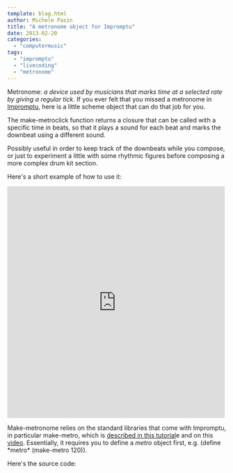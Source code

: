 ```yaml
---
template: blog.html
author: Michele Pasin
title: "A metronome object for Impromptu"
date: 2013-02-20
categories: 
  - "computermusic"
tags: 
  - "impromptu"
  - "livecoding"
  - "metronome"
---
```


Metronome: _a device used by musicians that marks time at a selected rate by giving a regular tick_. If you ever felt that you missed a metronome in [Impromptu](http://impromptu.moso.com.au/), here is a little scheme object that can do that job for you.

The make-metroclick function returns a closure that can be called with a specific time in beats, so that it plays a sound for each beat and marks the downbeat using a different sound.

Possibly useful in order to keep track of the downbeats while you compose, or just to experiment a little with some rhythmic figures before composing a more complex drum kit section.

Here's a short example of how to use it:

<iframe src="http://player.vimeo.com/video/60047833?autoplay=1" width="500" height="533" frameborder="0" webkitallowfullscreen mozallowfullscreen="" allowfullscreen=""></iframe>

Make-metronome relies on the standard libraries that come with Impromptu, in particular make-metro, which is [described in this tutorial](http://impromptu.moso.com.au/tutorials/making_music/Beat%20%26%20Tempo.html)e and on this [video](http://impromptu.moso.com.au/resources.html#faq7). Essentially, it requires you to define a _metro_ object first, e.g. (define \*metro\* (make-metro 120)).

Here's the source code:

<script src="https://gist.github.com/lambdamusic/4991900.js"></script>
